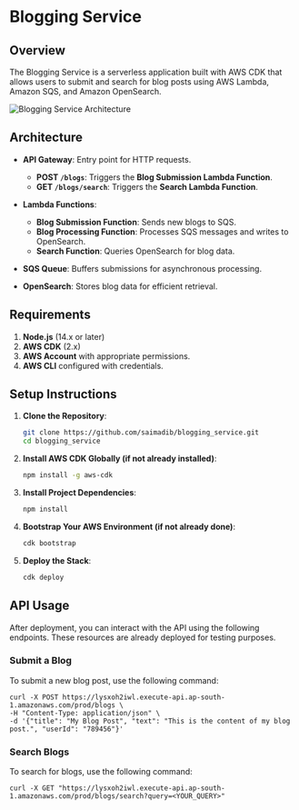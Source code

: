 # Blogging Service

## Overview

The Blogging Service is a serverless application built with AWS CDK that allows users to submit and search for blog posts using AWS Lambda, Amazon SQS, and Amazon OpenSearch.

![Blogging Service Architecture](https://github.com/user-attachments/assets/46cd3016-09f9-4444-9906-8c9f6c9af533)

## Architecture

- **API Gateway**: Entry point for HTTP requests.
  - **POST `/blogs`**: Triggers the **Blog Submission Lambda Function**.
  - **GET `/blogs/search`**: Triggers the **Search Lambda Function**.

- **Lambda Functions**:
  - **Blog Submission Function**: Sends new blogs to SQS.
  - **Blog Processing Function**: Processes SQS messages and writes to OpenSearch.
  - **Search Function**: Queries OpenSearch for blog data.

- **SQS Queue**: Buffers submissions for asynchronous processing.

- **OpenSearch**: Stores blog data for efficient retrieval.

## Requirements

1. **Node.js** (14.x or later)
2. **AWS CDK** (2.x)
3. **AWS Account** with appropriate permissions.
4. **AWS CLI** configured with credentials.

## Setup Instructions

1. **Clone the Repository**:

   ```bash
   git clone https://github.com/saimadib/blogging_service.git
   cd blogging_service
   
2. **Install AWS CDK Globally (if not already installed)**:

   ```bash
   npm install -g aws-cdk

3. **Install Project Dependencies**:

   ```bash
   npm install

4. **Bootstrap Your AWS Environment (if not already done)**:

   ```bash
   cdk bootstrap

5. **Deploy the Stack**:

   ```bash
   cdk deploy

## API Usage

After deployment, you can interact with the API using the following endpoints. These resources are already deployed for testing purposes.

### Submit a Blog

To submit a new blog post, use the following command:

    curl -X POST https://lysxoh2iwl.execute-api.ap-south-1.amazonaws.com/prod/blogs \
    -H "Content-Type: application/json" \
    -d '{"title": "My Blog Post", "text": "This is the content of my blog post.", "userId": "789456"}'

### Search Blogs

To search for blogs, use the following command:

    curl -X GET "https://lysxoh2iwl.execute-api.ap-south-1.amazonaws.com/prod/blogs/search?query=<YOUR_QUERY>"
